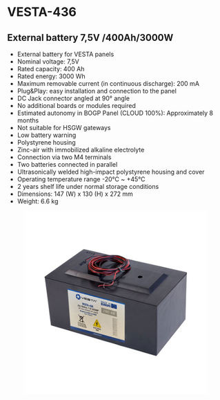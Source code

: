 # VESTA-436

## External battery 7,5V /400Ah/3000W

* External battery for VESTA panels
* Nominal voltage: 7,5V
* Rated capacity: 400 Ah
* Rated energy: 3000 Wh
* Maximum removable current (in continuous discharge): 200 mA
* Plug\&Play: easy installation and connection to the panel
* DC Jack connector angled at 90° angle
* No additional boards or modules required
* Estimated autonomy in BOGP Panel (CLOUD 100%): Approximately 8 months
* Not suitable for HSGW gateways
* Low battery warning
* Polystyrene housing
* Zinc-air with immobilized alkaline electrolyte
* Connection via two M4 terminals
* Two batteries connected in parallel
* Ultrasonically welded high-impact polystyrene housing and cover
* Operating temperature range -20°C \~ +45°C
* 2 years shelf life under normal storage conditions
* Dimensions: 147 (W) x 130 (H) x 272 mm
* Weight: 6.6 kg

<figure><img src=".gitbook/assets/image (5) (1) (1) (1) (1) (1) (1).png" alt=""><figcaption></figcaption></figure>
